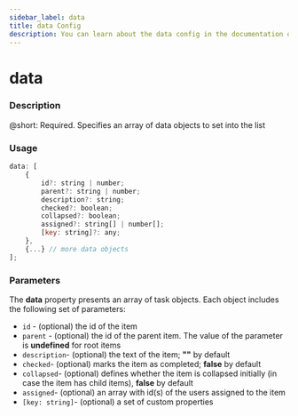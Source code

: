```yaml
---
sidebar_label: data
title: data Config
description: You can learn about the data config in the documentation of the DHTMLX JavaScript To Do List library. Browse developer guides and API reference, try out code examples and live demos, and download a free 30-day evaluation version of DHTMLX To Do List.
---
```


# data

### Description

@short: Required. Specifies an array of data objects to set into the list

### Usage

~~~js
data: [
    {
        id?: string | number;
        parent?: string | number;
        description?: string;
        checked?: boolean;
        collapsed?: boolean;
        assigned?: string[] | number[];
        [key: string]?: any;
    },
    {...} // more data objects
];
~~~

### Parameters

The **data** property presents an array of task objects. Each object includes the following set of parameters:

- `id` - (optional) the id of the item
- `parent` - (optional) the id of the parent item. The value of the parameter is **undefined** for root items
- `description`- (optional) the text of the item; **""** by default
- `checked`- (optional) marks the item as completed; **false** by default
- `collapsed`- (optional) defines whether the item is collapsed initially (in case the item has child items), **false** by default
- `assigned`- (optional) an array with id(s) of the users assigned to the item
- `[key: string]`- (optional) a set of custom properties